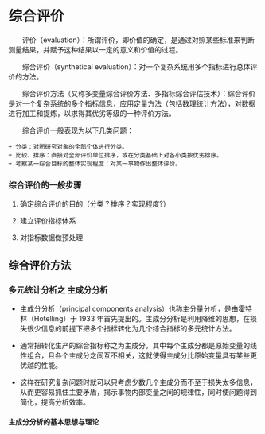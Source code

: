 # 综合评价

&emsp;&emsp;评价（evaluation）：所谓评价，即价值的确定，是通过对照某些标准来判断测量结果，并赋予这种结果以一定的意义和价值的过程。

&emsp;&emsp;综合评价（synthetical evaluation）：对一个复杂系统用多个指标进行总体评价的方法。

&emsp;&emsp;综合评价方法（又称多变量综合评价方法、多指标综合评估技术）：综合评价是对一个复杂系统的多个指标信息，应用定量方法（包括数理统计方法），对数据进行加工和提炼，以求得其优劣等级的一种评价方法。

&emsp;&emsp;综合评价一般表现为以下几类问题：

    + 分类：对所研究对象的全部个体进行分类。
    + 比较、排序：直接对全部评价单位排序，或在分类基础上对各小类按优劣排序。
    + 考察某一综合目标的整体实现程度：对某一事物作出整体评价。

### 综合评价的一般步骤

1. 确定综合评价的目的（分类？排序？实现程度?）

1. 建立评价指标体系

1. 对指标数据做预处理

## 综合评价方法

### 多元统计分析之 主成分分析

+ 主成分分析（principal components analysis）也称主分量分析，是由霍特林（Hotelling）于 1933 年首先提出的。主成分分析是利用降维的思想，在损失很少信息的前提下把多个指标转化为几个综合指标的多元统计方法。

+ 通常把转化生产的综合指标称之为主成分，其中每个主成分都是原始变量的线性组合，且各个主成分之间互不相关，这就使得主成分比原始变量具有某些更优越的性能。

+ 这样在研究复杂问题时就可以只考虑少数几个主成分而不至于损失太多信息，从而更容易抓住主要矛盾，揭示事物内部变量之间的规律性，同时使问题得到简化，提高分析效率。

#### 主成分分析的基本思想与理论


